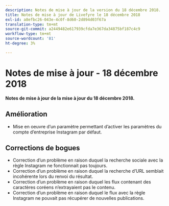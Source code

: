 ```yaml
---
description: Notes de mise à jour de la version du 18 décembre 2018.
title: Notes de mise à jour de Livefyre le 18 décembre 2018
exl-id: a8efbc26-043e-4c0f-8d60-2d894d03f67a
translation-type: tm+mt
source-git-commit: a2449482e617939cfda7e367da34875bf187c4c9
workflow-type: tm+mt
source-wordcount: '81'
ht-degree: 3%

---
```


# Notes de mise à jour - 18 décembre 2018

**Notes de mise à jour de la mise à jour du 18 décembre 2018.**

## Amélioration

* Mise en oeuvre d’un paramètre permettant d’activer les paramètres du compte d’entreprise Instagram par défaut.

## Corrections de bogues

* Correction d’un problème en raison duquel la recherche sociale avec la règle Instagram ne fonctionnait pas toujours.
* Correction d’un problème en raison duquel la recherche d’URL semblait incohérente lors du renvoi du résultat.
* Correction d’un problème en raison duquel les flux contenant des caractères coréens n’extrayaient pas le contenu.
* Correction d’un problème en raison duquel le flux avec la règle Instagram ne pouvait pas récupérer de nouvelles publications.
